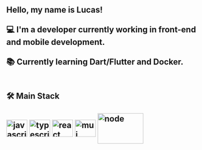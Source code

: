<h2> 
  Hello, my name is Lucas!
  <br/>
  <br/>
  💻 I'm a developer currently working in front-end and mobile development.
  <br/>
  <br/>
  📚 Currently learning Dart/Flutter and Docker.
  <br/>
  <br/>
</h2>

<h2>🛠️ Main Stack
<br/>
<br/>
  <div style="display: inline_block">
  <img align="center" alt="javascript" height="45" width="55" src="https://cdn.jsdelivr.net/gh/devicons/devicon@latest/icons/javascript/javascript-original.svg">
  <img align="center" alt="typescript" height="45" width="55" src="https://cdn.jsdelivr.net/gh/devicons/devicon/icons/typescript/typescript-original.svg" />
  <img align="center" alt="react" height="45" width="55" src="https://cdn.jsdelivr.net/gh/devicons/devicon/icons/react/react-original.svg">
  <img align="center" alt="mui" height="45" width="55" src="https://cdn.jsdelivr.net/gh/devicons/devicon/icons/materialui/materialui-original.svg" />        
  <img align="center" alt="node" height="80" width="120" src="https://cdn.jsdelivr.net/gh/devicons/devicon/icons/nodejs/nodejs-original-wordmark.svg" />
  <br/>
  <br/>
</div>
</h2>

